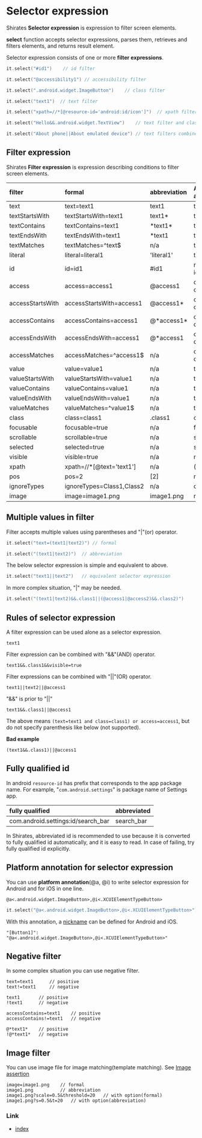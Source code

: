 # Selector expression

Shirates **Selector expression** is expression to filter screen elements.

**select** function accepts selector expressions, parses them, retrieves and filters elements, and returns result
element.

Selector expression consists of one or more **filter expressions**.

```kotlin
it.select("#id1")    // id filter

it.select("@accessibility1") // accessibility filter

it.select(".android.widget.ImageButton")    // class filter

it.select("text1")  // text filter

it.select("xpath=//*[@resource-id='android:id/icon']")  // xpath filter

it.select("Hello&&.android.widget.TextView")    // text filter and class filter combined with "&&"(and) operator

it.select("About phone||About emulated device") // text filters combined with "||"(or) operator
```

## Filter expression

Shirates **Filter expression** is expression describing conditions to filter screen elements.

| filter           | formal                    | abbreviation | Android attribute | iOS attribute |
|:-----------------|:--------------------------|:-------------|:------------------|:--------------|
| text             | text=text1                | text1        | text              | label         |
| textStartsWith   | textStartsWith=text1      | text1*       | text              | label         |
| textContains     | textContains=text1        | \*text1*     | text              | label         |
| textEndsWith     | textEndsWith=text1        | *text1       | text              | label         |
| textMatches      | textMatches=^text$        | n/a          | text              | label         |
| literal          | literal=literal1          | 'literal1'   | text              | label         |
| id               | id=id1                    | #id1         | resource-id       | name          |
| access           | access=access1            | @access1     | content-desc      | name          |
| accessStartsWith | accessStartsWith=access1  | @access1*    | content-desc      | name          |
| accessContains   | accessContains=access1    | @\*access1*  | content-desc      | name          |
| accessEndsWith   | accessEndsWith=access1    | @*access1    | content-desc      | name          |
| accessMatches    | accessMatches=^access1$   | n/a          | content-desc      | name          |
| value            | value=value1              | n/a          | text              | value         |
| valueStartsWith  | valueStartsWith=value1    | n/a          | text              | value         |
| valueContains    | valueContains=value1      | n/a          | text              | value         |
| valueEndsWith    | valueEndsWith=value1      | n/a          | text              | value         |
| valueMatches     | valueMatches=^value1$     | n/a          | text              | value         |
| class            | class=class1              | .class1      | class             | type          |
| focusable        | focusable=true            | n/a          | focusable         | n/a           |
| scrollable       | scrollable=true           | n/a          | scrollable        | n/a           |
| selected         | selected=true             | n/a          | selected          | n/a           |
| visible          | visible=true              | n/a          | n/a               | visible       |
| xpath            | xpath=//*[@text='text1']  | n/a          | (arbitrary)       | (arbitrary)   |
| pos              | pos=2                     | [2]          | n/a               | n/a           |
| ignoreTypes      | ignoreTypes=Class1,Class2 | n/a          | class             | type          |
| image            | image=image1.png          | image1.png   | n/a               | n/a           |

## Multiple values in filter

Filter accepts multiple values using parentheses and "|"(or) operator.

```kotlin
it.select("text=(text1|text2)") // formal

it.select("(text1|text2)")  // abbreviation
```

The below selector expression is simple and equivalent to above.

```kotlin
it.select("text1||text2")   // equivalent selector expression
```

In more complex situation, "|" may be needed.

```kotlin
it.select("(text1|text2)&&.class1||(@access1|@access2)&&.class2)")
```

## Rules of selector expression

A filter expression can be used alone as a selector expression.

```
text1
```

Filter expression can be combined with "&&"(AND) operator.

```
text1&&.class1&&visible=true
```

Filter expressions can be combined with "||"(OR) operator.

```
text1||text2||@access1
```

"&&" is prior to "||"

```
text1&&.class1||@access1
```

The above means `(text=text1 and class=class1) or access=access1`, but do not specify parenthesis like below (not
supported).

**Bad example**

```
(text1&&.class1)||@access1
```

## Fully qualified id

In android `resource-id` has prefix that corresponds to the app package name. For example, "`com.android.settings`" is
package name of Settings app.

| fully qualified                    | abbreviated |
|:-----------------------------------|:------------|
| com.android.settings:id/search_bar | search_bar  |

In Shirates, abbreviated id is recommended to use because it is converted to fully qualified id automatically, and it
is easy to read. In case of failing, try fully qualified id explicitly.

## Platform annotation for selector expression

You can use **platform annotation**(@a, @i) to write selector expression for Android and for iOS in one line.

```
@a<.android.widget.ImageButton>,@i<.XCUIElementTypeButton>
```

```kotlin
it.select("@a<.android.widget.ImageButton>,@i<.XCUIElementTypeButton>")
```

With this annotation, a [nickname](nickname/nickname.md) can be defined for Android and iOS.

```
"[Button1]": "@a<.android.widget.ImageButton>,@i<.XCUIElementTypeButton>"
```

## Negative filter

In some complex situation you can use negative filter.

```
text=text1      // positive
text!=text1     // negative

text1       // positive
!text1      // negative

accessContains=text1    // positive
accessContains!=text1   // negative

@*text1*    // positive
!@*text1*   // negative
```

## Image filter

You can use image file for image matching(template matching).
See [Image assertion](../function_property/asserting_image/image_assertion.md)

```
image=image1.png    // formal
image1.png          // abbreviation
image1.png?scale=0.5&threshold=20   // with option(formal)
image1.png?s=0.5&t=20   // with option(abbreviation)
```

### Link

- [index](../../index.md)
